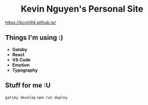 <h1 align="center">
  Kevin Nguyen's Personal Site
</h1>

https://kcvin94.github.io/

## Things I'm using :)

- **Gatsby**
- **React**
- **VS Code**
- **Emotion**
- **Typography**

## Stuff for me :U

`gatsby develop`
`npm run deploy`
